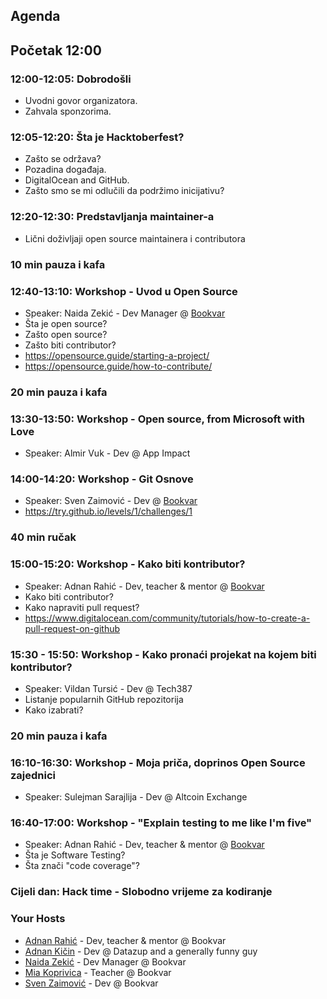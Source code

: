 ## Agenda

## Početak 12:00

### 12:00-12:05: **Dobrodošli**
 - Uvodni govor organizatora.
 - Zahvala sponzorima.

### 12:05-12:20: **Šta je Hacktoberfest?**
 - Zašto se održava?
 - Pozadina događaja.
 - DigitalOcean and GitHub.
 - Zašto smo se mi odlučili da podržimo inicijativu?

### 12:20-12:30: **Predstavljanja maintainer-a**
 - Lični doživljaji open source maintainera i contributora

### 10 min pauza i kafa

### 12:40-13:10: Workshop - **Uvod u Open Source**
- Speaker: Naida Zekić - Dev Manager @ [Bookvar](https://bookvar.co/all)
- Šta je open source?
- Zašto open source?
- Zašto biti contributor?
- https://opensource.guide/starting-a-project/
- https://opensource.guide/how-to-contribute/

### 20 min pauza i kafa

### 13:30-13:50: Workshop - **Open source, from Microsoft with Love**
- Speaker: Almir Vuk - Dev @ App Impact

### 14:00-14:20: Workshop - **Git Osnove**
- Speaker: Sven Zaimović - Dev @ [Bookvar](https://bookvar.co/all)
- https://try.github.io/levels/1/challenges/1

### 40 min ručak

### 15:00-15:20: Workshop - **Kako biti kontributor?** 
- Speaker: Adnan Rahić - Dev, teacher & mentor @ [Bookvar](https://bookvar.co/all)
- Kako biti contributor?
- Kako napraviti pull request? 
- https://www.digitalocean.com/community/tutorials/how-to-create-a-pull-request-on-github

### 15:30 - 15:50: Workshop - **Kako pronaći projekat na kojem biti kontributor?**
- Speaker: Vildan Tursić - Dev @ Tech387 
- Listanje popularnih GitHub repozitorija
- Kako izabrati?

### 20 min pauza i kafa

### 16:10-16:30: **Workshop - Moja priča, doprinos Open Source zajednici**
- Speaker: Sulejman Sarajlija - Dev @ Altcoin Exchange

### 16:40-17:00: **Workshop - "Explain testing to me like I'm five"**
- Speaker: Adnan Rahić - Dev, teacher & mentor @ [Bookvar](https://bookvar.co/all)
- Šta je Software Testing?
- Šta znači "code coverage"?

### Cijeli dan: **Hack time - Slobodno vrijeme za kodiranje**
 
### Your Hosts
- [Adnan Rahić](https://www.linkedin.com/in/adnan-rahi%C4%87-886568108/) - Dev, teacher & mentor @ Bookvar
- [Adnan Kičin](https://www.linkedin.com/in/adnan-ki%C4%8Din-bb1885127/) - Dev @ Datazup and a generally funny guy
- [Naida Zekić](https://www.linkedin.com/in/naida-zeki%C4%87-3069323b/) - Dev Manager @ Bookvar
- [Mia Koprivica](https://www.linkedin.com/in/mia-koprivica-038221151/) - Teacher @ Bookvar
- [Sven Zaimović](https://www.linkedin.com/in/sven-zaimovic-64937257/) - Dev @ Bookvar